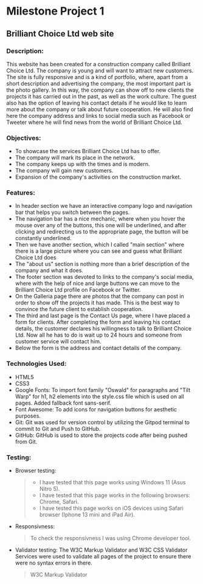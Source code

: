 # Milestone Project 1

## Brilliant Choice Ltd web site

### Description:

This website has been created for a construction company called Brilliant Choice Ltd. The company is young and will want to attract new customers. The site is fully responsive and is a kind of portfolio, where, apart from a short description and advertising the company, the most important part is the photo gallery. In this way, the company can show off to new clients the projects it has carried out in the past, as well as the work culture. The guest also has the option of leaving his contact details if he would like to learn more about the company or talk about future cooperation. He will also find here the company address and links to social media such as Facebook or Tweeter where he will find news from the world of Brilliant Choice Ltd.

### Objectives:

- To showcase the services Brilliant Choice Ltd has to offer.
- The company will mark its place in the network.
- The company keeps up with the times and is modern.
- The company will gain new customers.
- Expansion of the company's activities on the construction market.

### Features:

- In header section we have an interactive company logo and navigation bar that helps you switch between the pages. 
- The navigation bar has a nice mechanic, where when you hover the mouse over any of the buttons, this one will be underlined, and after clicking and redirecting us to the appropriate page, the button will be constantly underlined.
- Then we have another section, which I called "main section" where there is a large picture where you can see and guess what Brilliant Choice Ltd does
- The "about us" section is nothing more than a brief description of the company and what it does.
- The footer section was devoted to links to the company's social media, where with the help of nice and large buttons we can move to the Brilliant Choice Ltd profile on Facebook or Twitter.
- On the Galleria page there are photos that the company can post in order to show off the projects it has made. This is the best way to convince the future client to establish cooperation.
- The third and last page is the Contact Us page, where I have placed a form for clients. After completing the form and leaving his contact details, the customer declares his willingness to talk to Brilliant Choice Ltd. Now all he has to do is wait up to 24 hours and someone from customer service will contact him.
- Below the form is the address and contact details of the company.

### Technologies Used:

- HTML5
- CSS3
- Google Fonts: To import font family "Oswald" for paragraphs and "Tilt Warp" for h1, h2 elements into the style.css file which is used on all pages. Added fallback font sans-serif.
- Font Awesome: To add icons for navigation buttons for aesthetic purposes.
- Git: Git was used for version control by utilizing the Gitpod terminal to commit to Git and Push to GitHub.
- GitHub: GitHub is used to store the projects code after being pushed from Git.

### Testing:

- Browser testing:
    > - I have tested that this page works using Windows 11 (Asus Nitro 5).
    > - I have tested that this page works in the following browsers: Chrome, Safari.
    > - I have tested this page works on iOS devices using Safari browser (Iphone 13 mini and iPad Air).

- Responsivness:
    > To check the responsivness I was using Chrome developer tool.

- Validator testing:
The W3C Markup Validator and W3C CSS Validator Services were used to validate all pages of the project to ensure there were no syntax errors in there.
    > W3C Markup Validator
    > 


